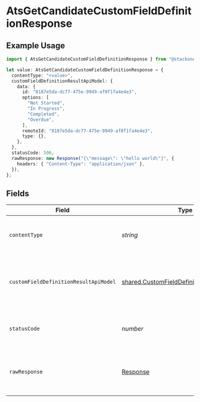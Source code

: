 # AtsGetCandidateCustomFieldDefinitionResponse

## Example Usage

```typescript
import { AtsGetCandidateCustomFieldDefinitionResponse } from "@stackone/stackone-client-ts/sdk/models/operations";

let value: AtsGetCandidateCustomFieldDefinitionResponse = {
  contentType: "<value>",
  customFieldDefinitionResultApiModel: {
    data: {
      id: "8187e5da-dc77-475e-9949-af0f1fa4e4e3",
      options: [
        "Not Started",
        "In Progress",
        "Completed",
        "Overdue",
      ],
      remoteId: "8187e5da-dc77-475e-9949-af0f1fa4e4e3",
      type: {},
    },
  },
  statusCode: 506,
  rawResponse: new Response("{\"message\": \"hello world\"}", {
    headers: { "Content-Type": "application/json" },
  }),
};
```

## Fields

| Field                                                                                                           | Type                                                                                                            | Required                                                                                                        | Description                                                                                                     |
| --------------------------------------------------------------------------------------------------------------- | --------------------------------------------------------------------------------------------------------------- | --------------------------------------------------------------------------------------------------------------- | --------------------------------------------------------------------------------------------------------------- |
| `contentType`                                                                                                   | *string*                                                                                                        | :heavy_check_mark:                                                                                              | HTTP response content type for this operation                                                                   |
| `customFieldDefinitionResultApiModel`                                                                           | [shared.CustomFieldDefinitionResultApiModel](../../../sdk/models/shared/customfielddefinitionresultapimodel.md) | :heavy_minus_sign:                                                                                              | The candidate custom field definition was retrieved.                                                            |
| `statusCode`                                                                                                    | *number*                                                                                                        | :heavy_check_mark:                                                                                              | HTTP response status code for this operation                                                                    |
| `rawResponse`                                                                                                   | [Response](https://developer.mozilla.org/en-US/docs/Web/API/Response)                                           | :heavy_check_mark:                                                                                              | Raw HTTP response; suitable for custom response parsing                                                         |